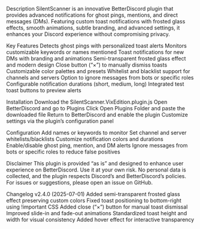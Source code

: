 Description
SilentScanner is an innovative BetterDiscord plugin that provides advanced notifications for ghost pings, mentions, and direct messages (DMs).
Featuring custom toast notifications with frosted glass effects, smooth animations, subtle branding, and advanced settings, it enhances your Discord experience without compromising privacy.

Key Features
Detects ghost pings with personalized toast alerts
Monitors customizable keywords or names mentioned
Toast notifications for new DMs with branding and animations
Semi-transparent frosted glass effect and modern design
Close button (“×”) to manually dismiss toasts
Customizable color palettes and presets
Whitelist and blacklist support for channels and servers
Option to ignore messages from bots or specific roles
Configurable notification durations (short, medium, long)
Integrated test toast buttons to preview alerts

Installation
Download the SilentScanner.VixEdition.plugin.js
Open BetterDiscord and go to Plugins
Click Open Plugins Folder and paste the downloaded file
Return to BetterDiscord and enable the plugin
Customize settings via the plugin’s configuration panel

Configuration
Add names or keywords to monitor
Set channel and server whitelists/blacklists
Customize notification colors and durations
Enable/disable ghost ping, mention, and DM alerts
Ignore messages from bots or specific roles to reduce false positives

Disclaimer
This plugin is provided “as is” and designed to enhance user experience on BetterDiscord.
Use it at your own risk.
No personal data is collected, and the plugin respects Discord’s and BetterDiscord’s policies.
For issues or suggestions, please open an issue on GitHub.

Changelog
v2.4.0 (2025-07-01)
Added semi-transparent frosted glass effect preserving custom colors
Fixed toast positioning to bottom-right using !important CSS
Added close (“×”) button for manual toast dismissal
Improved slide-in and fade-out animations
Standardized toast height and width for visual consistency
Added hover effect for interactive transparency

